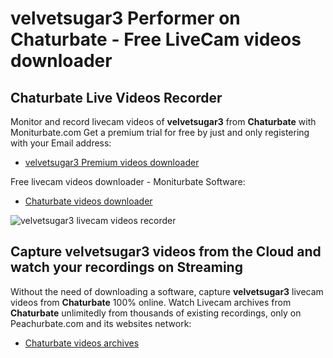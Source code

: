 # velvetsugar3 Performer on Chaturbate - Free LiveCam videos downloader

## Chaturbate Live Videos Recorder

Monitor and record livecam videos of **velvetsugar3** from **Chaturbate** with Moniturbate.com
Get a premium trial for free by just and only registering with your Email address:
* [velvetsugar3 Premium videos downloader](https://moniturbate.com/request-demo-licence-key.html)

Free livecam videos downloader - Moniturbate Software:
* [Chaturbate videos downloader](https://moniturbate.com/moniturbate-download-software.html)

![velvetsugar3 livecam videos recorder](https://peachurnet.com/templates/moniturbate-software.png)


## Capture velvetsugar3 videos from the Cloud and watch your recordings on Streaming

Without the need of downloading a software, capture **velvetsugar3** livecam videos from **Chaturbate** 100% online.
Watch Livecam archives from **Chaturbate** unlimitedly from thousands of existing recordings, only on Peachurbate.com and its websites network:
* [Chaturbate videos archives](https://peachurnet.com/)